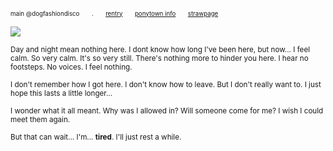 <sub><sub>main @dogfashiondisco　　.　　[rentry](https://rentry.co/thehomeowner)　　[ponytown info](https://rentry.co/rotpony)　　[strawpage](https://dogfashiondisco.straw.page)</sub></sub>

![](https://files.catbox.moe/9045vg.gif)

<sub>Day and night mean nothing here. I dont know how long I've been here, but now... I feel calm. So very calm. It's so very still. There's nothing more to hinder you here. I hear no footsteps. No voices. I feel nothing.</sub>

<sub>I don't remember how I got here. I don't know how to leave. But I don't really want to. I just hope this lasts a little longer...</sub>

<sub>I wonder what it all meant. Why was I allowed in? Will someone come for me? I wish I could meet them again.</sub>

<sub>But that can wait... I'm... **tired**. I'll just rest a while.</sub>
